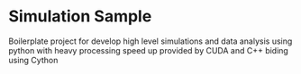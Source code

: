 # Simulation Sample
Boilerplate project for develop high level simulations and data analysis using python with heavy processing speed up provided by CUDA and C++ biding using Cython
